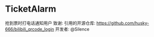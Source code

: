 # TicketAlarm
抢到票时打电话通知用户
致谢:
    引用的开源仓库:
        https://github.com/husky-666/bilibili_qrcode_login
    开发者:
        @Silence
